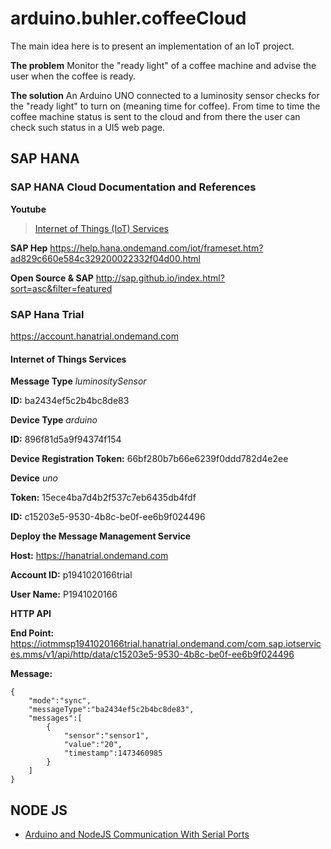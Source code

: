 # arduino.buhler.coffeeCloud
The main idea here is to present an implementation of an IoT project.

**The problem**
Monitor the "ready light" of a coffee machine and advise the user when the coffee is ready.

**The solution**
An Arduino UNO connected to a luminosity sensor checks for the "ready light" to turn on (meaning time for coffee).
From time to time the coffee machine status is sent to the cloud and from there the user can check such status in a UI5 web page.

## SAP HANA
### SAP HANA Cloud Documentation and References
**Youtube**

>[Internet of Things (IoT) Services](https://www.youtube.com/playlist?list=PLkzo92owKnVxzjoxwJdaa400E_UqkzE8J)

**SAP Hep**
https://help.hana.ondemand.com/iot/frameset.htm?ad829c660e584c329200022332f04d00.html

**Open Source & SAP**
http://sap.github.io/index.html?sort=asc&filter=featured

### SAP Hana Trial
https://account.hanatrial.ondemand.com
#### Internet of Things Services
**Message Type**
_luminositySensor_

**ID:** ba2434ef5c2b4bc8de83

**Device Type**
_arduino_

**ID:** 896f81d5a9f94374f154

**Device Registration Token:** 66bf280b7b66e6239f0ddd782d4e2ee

**Device**
_uno_

**Token:** 15ece4ba7d4b2f537c7eb6435db4fdf

**ID:** c15203e5-9530-4b8c-be0f-ee6b9f024496

**Deploy the Message Management Service**

**Host:** https://hanatrial.ondemand.com

**Account ID:** p1941020166trial

**User Name:** P1941020166

**HTTP API**

**End Point:** https://iotmmsp1941020166trial.hanatrial.ondemand.com/com.sap.iotservices.mms/v1/api/http/data/c15203e5-9530-4b8c-be0f-ee6b9f024496

**Message:**
```
{
    "mode":"sync",
    "messageType":"ba2434ef5c2b4bc8de83",
    "messages":[
        {
            "sensor":"sensor1",
            "value":"20",
            "timestamp":1473460985
        }
    ]
}
```

## NODE JS
* [Arduino and NodeJS Communication With Serial Ports](http://danialk.github.io/blog/2014/04/12/arduino-and-nodejs-communication-with-serial-ports/)